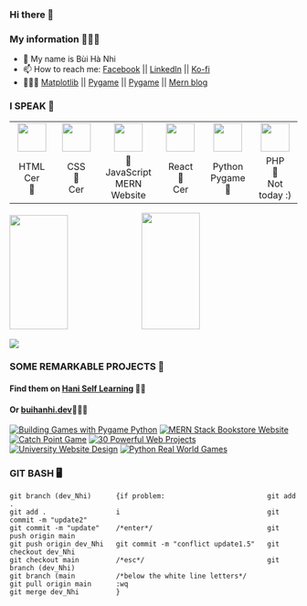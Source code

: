### Hi there 👋
### My information 👩🏻‍💻
- 🌸 My name is Bùi Hà Nhi
- 📫 How to reach me: [Facebook](https://facebook.com/bhanih) || [LinkedIn](https://www.linkedin.com/in/h%C3%A0-nhi-b%C3%B9i-5a5b19173/) || [Ko-fi](https://ko-fi.com/buihanhi)
- 👩🏻‍🎓 [Matplotlib](https://udemy-certificate.s3.amazonaws.com/pdf/UC-81385ee3-9e2a-4497-8a69-7cce3c1d5066.pdf) || [Pygame](https://udemy-certificate.s3.amazonaws.com/pdf/UC-aba1c2f9-30b7-4acc-8983-ff9aa0543b66.pdf) || [Pygame](https://udemy-certificate.s3.amazonaws.com/pdf/UC-8043b9ea-f8e1-4ff7-bc3f-726b94c98168.pdf) || [Mern blog](https://udemy-certificate.s3.amazonaws.com/pdf/UC-da92e745-b2f6-455e-b4c2-a56c5f058c6e.pdf)

### I SPEAK 👾
<table>
  <tr>
    <td align="center"><a href="https://github.com/jay-pro" target="_blank"><img src="https://avatars0.githubusercontent.com/u/74940766?s=200&v=4" width="50" /></a></td>
    <td align="center"><a href="https://github.com/jay-pro" target="_blank"><img src="https://avatars0.githubusercontent.com/u/74939759?s=200&v=4" width="50" /></a></td>
    <td align="center"><a href="https://github.com/jay-pro" target="_blank"><img src="https://avatars0.githubusercontent.com/u/74909967?s=200&v=4" width="50" /></a></td>
    <td align="center"><a href="https://github.com/jay-pro" target="_blank"><img src="https://avatars0.githubusercontent.com/u/74940835?s=200&v=4" width="50" /></a></td>
    <td align="center"><a href="https://github.com/jay-pro" target="_blank"><img src="https://avatars.githubusercontent.com/u/70750638?s=200&v=4" width="50" /></a></td>
    <td align="center"><a href="https://github.com/jay-pro" target="_blank"><img src="https://avatars.githubusercontent.com/u/70752728?s=200&v=4" width="50" /></a></td>
  </tr>
  <tr>
    <td width="160" align="center">HTML<br />Cer<br />💙</td>
    <td width="160" align="center">CSS<br />💙<br />Cer</td>
    <td width="160" align="center">💙<br />JavaScript<br />MERN Website</td>
    <td width="160" align="center">React<br />💙<br />Cer</td>
    <td width="160" align="center">Python<br />Pygame<br />💙</td>
    <td width="160" align="center">PHP<br />💙<br />Not today :) </td>
  </tr>
</table>
<p>
<img src="https://github-readme-stats.vercel.app/api/top-langs/?username=jay-pro&show_icons=true&layout=compact&cache_seconds=1800&langs_count=8&theme=blueberry&count_private=true&show_icons=true" width=45% height="200px"/>
<img src="https://github-readme-stats.vercel.app/api?username=jay-pro&count_private=true&show_icons=true&theme=blueberry" width=45% height="204px"/>
</p>

<img src='https://i.pinimg.com/originals/89/98/ad/8998adc40112985a8f29cf414925d390.gif'>

### SOME REMARKABLE PROJECTS 🌱
#### Find them on [Hani Self Learning](https://github.com/jay-proo) 💜💜
#### Or [buihanhi.dev](https://github.com/buihanhi-dev)💜💜💜
[![Building Games with Pygame Python](https://github-readme-stats.vercel.app/api/pin/?username=jay-pro&repo=BuildingGamePython&theme=blueberry)](https://github.com/jay-pro/BuildingGamePython)
[![MERN Stack Bookstore Website](https://github-readme-stats.vercel.app/api/pin/?username=jay-pro&repo=new_bookstore_fieldproject&theme=blueberry)](https://github.com/jay-pro/new_bookstore_fieldproject)
[![Catch Point Game](https://github-readme-stats.vercel.app/api/pin/?username=jay-pro&repo=catch_point_AIproject&theme=blueberry)](https://github.com/jay-pro/catch_point_AIproject)
[![30 Powerful Web Projects](https://github-readme-stats.vercel.app/api/pin/?username=jay-pro&repo=30powerfulprojects&theme=blueberry)](https://github.com/jay-pro/30powerfulprojects)
[![University Website Design](https://github-readme-stats.vercel.app/api/pin/?username=jay-pro&repo=Edufoldd&theme=blueberry)](https://github.com/jay-pro/Edufoldd)
[![Python Real World Games](https://github-readme-stats.vercel.app/api/pin/?username=jay-pro&repo=PythonRealWorldGames&theme=blueberry)](https://github.com/jay-pro/PythonRealWorldGames)

### GIT BASH 🖥️
<!--START_SECTION:waka-->
```text
git branch (dev_Nhi)      {if problem:                         git add .
git add .                 i                                    git commit -m "update2"
git commit -m "update"    /*enter*/                            git push origin main
git push origin dev_Nhi   git commit -m "conflict update1.5"   git checkout dev_Nhi
git checkout main         /*esc*/                              git branch (dev_Nhi)
git branch (main          /*below the white line letters*/
git pull origin main      :wq
git merge dev_Nhi         }
```
<!--END_SECTION:waka-->
